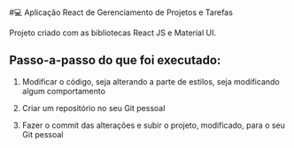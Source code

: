 #💻 Aplicação React de Gerenciamento de Projetos e Tarefas

Projeto criado com as bibliotecas React JS e Material UI.

## Passo-a-passo do que foi executado:

1. Modificar o código, seja alterando a parte de estilos, seja modificando algum comportamento

2. Criar um repositório no seu Git pessoal

3. Fazer o commit das alterações e subir o projeto, modificado, para o seu Git pessoal
